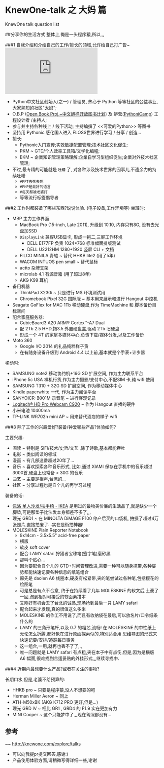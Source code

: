 # KnewOne-talk 之 大妈 篇

KnewOne talk question list
 
##分享你的生活方式
整体上,俺是一头程序猿,所以,,,

###1 自我介绍和介绍自己的工作/擅长的领域,允许给自己打广告~
![Zoom.Quiet PyChina.org | 蠎中国社区](http://pychina.org/volunteer/zoomquiet.html)

- Python中文社区创始人(之一) / 管理员, 热心于 Python 等等社区的公益事业, 大家熟知的社区"[大妈](http://wiki.woodpecker.org.cn/moin/ZoomQuietAbt)";
- O.B.P ([Open Book Proj.~中文蟒样开放图书计划](https://code.google.com/p/openbookproject/)) 及 蟒营([PythoniCamp](https://code.google.com/p/kcpycamp/wiki/PythoniCamp)) 工程设计者 /主持人; 
- 参与并主持各种线上 / 线下活动; 主持编撰了 <<可爱的Python>> 等图书
- 坚持用 Pythonic 感化国人进入 FLOSS世界进行学习 / 分享 / 创造...
- 擅长:
    - Pythonic入门宣传;实效敏捷配置管理;技术社区文化促生;
    - PKM ~ GTD/个人效率工具箱/文学化编程;
    - EKM ~ 企業知识管理策略理解;企業自学习型组织促生;企業对外技术社区管理; 
- 不过,最专精的可能就是 `吐糟` 了, 对各种涉及技术世界的囧事儿,不遗余力的持续吐糟
    + `#PPT去死去死`
    + `#PHP是最好的语言`
    + `#每天都被老婆打`
    + 等等流行标签倡导者

###2 工作时都装备了哪些东西?说说体验. (电子设备,工作环境等)
坐班时:

- MBP 主力工作界面
    + MacBook Pro (15-inch, Late 2011), 升级到 10.10, 内存只有8G, 没有去光盘加SSD
    + `DisplayLink` 兼容USB显卡, 形成一拖二,三屏工作环境
        * DELL E177FP 负责 1024*768 标准幅面排版测试
        * DELL U2212HM 1280*1920 竖屏 CLI + 文档
    + FILCO MINILA 青轴 ~ 替代 HHKB lite2 (用了5年)
    + WACOM INTUOS pen small ~ 替代鼠标
    + actto 杂牌支架
    + microlab 4.1 有源音箱 (用了超过8年)
    + AKG K99 耳机
- 备用机器
    + ThinkPad X230i ~ 只是进行 M$ 环境测试用
    + Chromebook Pixel 32G 国际版 ~ 基本用来展示和进行 Hangout 中控机
- Seagate GoFlex for MAC 1Tb 移动硬盘,作为 TimeMachine 和 脚本备份目标空间
- 配合家庭服务器:
    + CubieBoard3 A20 ARM® Cortex™-A7 Dual
    + 配 2Tb 2.5 HHD,拖3.5 外置硬盘盒,驱动 2Tb 旧硬盘
    + 形成一个 4T 的家庭多媒体中心,负责下载/媒体分发,以及工作备份
- Moto 360 
    + Google I/O 2014 的礼品纯粹样子货
    + 在有随身设备升级到 Android 4.4 以上前,基本就是个手表+计步器

移动时:

- SAMSUNG note2 移动协约机+16G SD 扩展空间, 作为主力联系平台
- iPhone 5c USA 裸机行货,作为主力摄影/支付中心,不配SIM 卡,纯 wifi 使用
- SAMSUNG T310 + 32G SD 扩展空间, 作为移动媒体中心
- Kindle paperwhite 一代, 作为主力阅读平台
- SANYOICR-B001M 录音笔 ~ 进行客观记录
- [Logitech® HD Pro Webcam C920](http://www.logitech.com/en-us/product/hd-pro-webcam-c920) ~ 作为 Hangout 直播的硬件
- 小米电池 10400ma
- TP-LINK WR702n mini AP ~ 用来替代酒店的样子 wifi 


###3 除了工作的兴趣爱好?装备/钟爱哪些产品?体验如何?

主要兴趣:

- 阅读 ~ 特别是 SiFi/技术/史哲/文艺 ,除了诗歌,基本都能吞吐
- 电影 ~ 类似阅读的领域
- 漫画 ~ 有几部追番超过20年了...
- 音乐 ~ 喜欢探索各种音乐形式, 比如,通过 XIAMI 保存在手机中的音乐超过3000首,硬盘上也常备 > 30G 的音乐
- 曲艺 ~ 主要是相声,台湾的...
- 社区 ~ 分享过程也是自个儿的再学习过程

装备的话:

- [佩洛 单人沙发/扶手椅 - IKEA](http://www.ikea.com/cn/zh/catalog/products/90160720/) 是用过的最物美价廉的生活品了,就是缺少一个脚垫,可是那垫子比沙发本身都差不多了,,,
- 理光 GRD1 ~ 在 MINOLTA DiMAGE F100 停产后买的口袋机, 拍摄了超过4万张照片,直接拍废了...实在是街拍神器!
- MOLESKINE Plain Reporter Notebook
    - 9x14cm - 3.5x5.5" acid-free paper 
    + 横版
    + 软皮 soft cover
    + 配合 LAMY safari 狩猎者宝珠笔(签字笔)磨砂黑
    + 那叫个贴心...
    + 因为要配合自个儿的 GTD+时间管理改进,需要一种可以随身携带,各种姿势都能快速记要各种信息的纸笔组合
    + 原先是 daolen A6 线圈本,硬皮有松紧带,夹的笔尝试过各种笔,包括樱花的绘图笔
    + 可是总是有点不合意, 终于在持续看了几年 MOLESKINE 的软文后,土豪了一回,淘到相对可接受的软面素描本
    + 又刚好有机会去了台北的诚品,现场抢到最后一只 LAMY safari
    + 配合起来才发现,真的很值这么多米
    + MOLESKINE 的作工不用说了,而且有收纳袋在最后,可以放名片/口令纸条什么的
    + LAMY 的三角形笔杆,以及 0.7 的粗芯,流畅! 在 MOLESKINE 的中性纸上无论怎么折腾,都好象在进行原画探索似的,特别适合用 思维导图的形式来快速记要/安排/追踪每日事务
    + 这一组合,一用,就再也丢不了了,,,
    + 唯一问题就是 LAMY safari 有点粗,夹在本子中有点伤,但是,因为是横版 A6 幅面,很难找到合适妥贴的外挂形式,,,继续寻找中.

###4 近期内最想要什么产品?或者在关注的事物?

长期口水,但是,老婆不给预算的:

- HHKB pro ~ 只要是程序猿,没人不想要的吧
- Herman Miller Aeron ~ 同上
- ATH-M50xBK (AKG K712 PRO 更好,但是...)
- 理光 GRD IV ~ 相比 GR1 , GRD4 的 F1.9 实在更加有力
- MINI Cooper ~ 这个只能梦中了,,,现在驾照都没有...

## 参考
~~ http://knewone.com/explore/talks

- 可以向我提pr提交回答,感谢:)
- 产品使用体验方面,请稍微写得详细一些,谢谢

